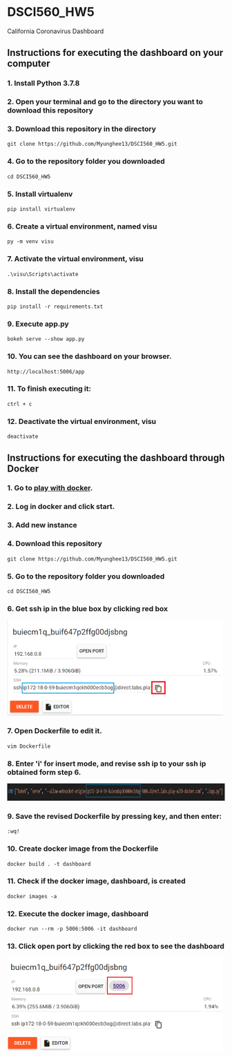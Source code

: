 # DSCI560_HW5
California Coronavirus Dashboard

## Instructions for executing the dashboard on your computer
### 1. Install Python 3.7.8
### 2. Open your terminal and go to the directory you want to download this repository
### 3. Download this repository in the directory
```
git clone https://github.com/Myunghee13/DSCI560_HW5.git
```
### 4. Go to the repository folder you downloaded 
```
cd DSCI560_HW5
```
### 5. Install virtualenv
```
pip install virtualenv
```
### 6. Create a virtual environment, named visu
```
py -m venv visu
```
### 7. Activate the virtual environment, visu
```
.\visu\Scripts\activate
```
### 8. Install the dependencies
```
pip install -r requirements.txt
```
### 9. Execute app.py
```
bokeh serve --show app.py
```
### 10. You can see the dashboard on your browser.
```
http://localhost:5006/app
```
### 11. To finish executing it:
```
ctrl + c
```
### 12. Deactivate the virtual environment, visu
```
deactivate
```
## Instructions for executing the dashboard through Docker
### 1. Go to [play with docker](https://labs.play-with-docker.com/).
### 2. Log in docker and click start.
### 3. Add new instance
### 4.  Download this repository
```
git clone https://github.com/Myunghee13/DSCI560_HW5.git
```
### 5. Go to the repository folder you downloaded 
```
cd DSCI560_HW5
```
### 6. Get ssh ip in the blue box by clicking red box
<p align="left">
    <img src="screenshot1.png" width="500px"/>
</p>

### 7. Open Dockerfile to edit it.
```
vim Dockerfile
```
### 8. Enter 'i' for insert mode, and revise ssh ip to your ssh ip obtained form step 6.
<p align="center">
    <img src="screenshot2.png" width="1200px" height="40px"/>
</p>

### 9. Save the revised Dockerfile by pressing key, and then enter:
```
:wq!
```
### 10. Create docker image from the Dockerfile
```
docker build . -t dashboard
```
### 11. Check if the docker image, dashboard, is created
```
docker images -a
```
### 12. Execute the docker image, dashboard 
```
docker run --rm -p 5006:5006 -it dashboard
```
### 13. Click open port by clicking the red box to see the dashboard
<p align="left">
    <img src="screenshot3.png" width="500px"/>
</p>
